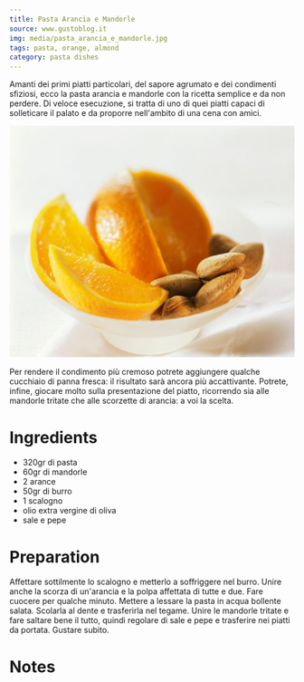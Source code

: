 ```yaml
---
title: Pasta Arancia e Mandorle
source: www.gustoblog.it
img: media/pasta_arancia_e_mandorle.jpg
tags: pasta, orange, almond
category: pasta dishes
---
```


Amanti dei primi piatti particolari, del sapore agrumato e dei condimenti sfiziosi, ecco la pasta arancia e mandorle con la ricetta semplice e da non perdere. Di veloce esecuzione, si tratta di uno di quei piatti capaci di solleticare il palato e da proporre nell'ambito di una cena con amici.

![Pasta Arancia e Mandorle](media/pasta_arancia_e_mandorle.jpg)

Per rendere il condimento più cremoso potrete aggiungere qualche cucchiaio di panna fresca: il risultato sarà ancora più accattivante. Potrete, infine, giocare molto sulla presentazione del piatto, ricorrendo sia alle mandorle tritate che alle scorzette di arancia: a voi la scelta.

Ingredients
===========

* 320gr di pasta
* 60gr di mandorle
* 2 arance
* 50gr di burro
* 1 scalogno
* olio extra vergine di oliva
* sale e pepe

Preparation
===========

Affettare sottilmente lo scalogno e metterlo a soffriggere nel burro. Unire anche la scorza di un'arancia e la polpa affettata di tutte e due. Fare cuocere per qualche minuto. Mettere a lessare la pasta in acqua bollente salata. Scolarla al dente e trasferirla nel tegame. Unire le mandorle tritate e fare saltare bene il tutto, quindi regolare di sale e pepe e trasferire nei piatti da portata. Gustare subito.

Notes
=====
